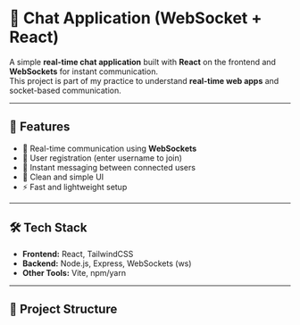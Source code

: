# 💬 Chat Application (WebSocket + React)

A simple **real-time chat application** built with **React** on the frontend and **WebSockets** for instant communication.  
This project is part of my practice to understand **real-time web apps** and socket-based communication.

---

## 🚀 Features
- 🔗 Real-time communication using **WebSockets**
- 👤 User registration (enter username to join)
- 💬 Instant messaging between connected users
- 🎨 Clean and simple UI
- ⚡ Fast and lightweight setup

---

## 🛠️ Tech Stack
- **Frontend:** React, TailwindCSS  
- **Backend:** Node.js, Express, WebSockets (ws)  
- **Other Tools:** Vite, npm/yarn  

---

## 📂 Project Structure
